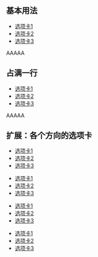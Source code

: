 <link rel="stylesheet" type="text/css" href="../../typography/core/utility.css">

## 基本用法

<aside class="doc-demo">

*   [选项卡1](###)
*   [选项卡2](###)
*   [选项卡3](###)

<section class="x-tab-body">

<div>AAAAA</div>

<div style="display:none;">BBBBB
BBBB</div>

<div style="display:none;">CCCCC</div>

</section>

</aside>

## 占满一行

<aside class="doc-demo">

*   [选项卡1](###)
*   [选项卡2](###)
*   [选项卡3](###)

<section class="x-tab-body">

<div>AAAAA</div>

<div style="display:none;">BBBBB
</div>

<div style="display:none;">CCCCC</div>

</section>

</aside>

## 扩展：各个方向的选项卡

<aside class="doc-demo">

*   [选项卡1](###)
*   [选项卡2](###)
*   [选项卡3](###)

</aside>

<aside class="doc-demo">

*   [选项卡1](###)
*   [选项卡2](###)
*   [选项卡3](###)

</aside>

<aside class="doc-demo">

*   [选项卡1](###)
*   [选项卡2](###)
*   [选项卡3](###)

</aside>

<aside class="doc-demo">

*   [选项卡1](###)
*   [选项卡2](###)
*   [选项卡3](###)

</aside>